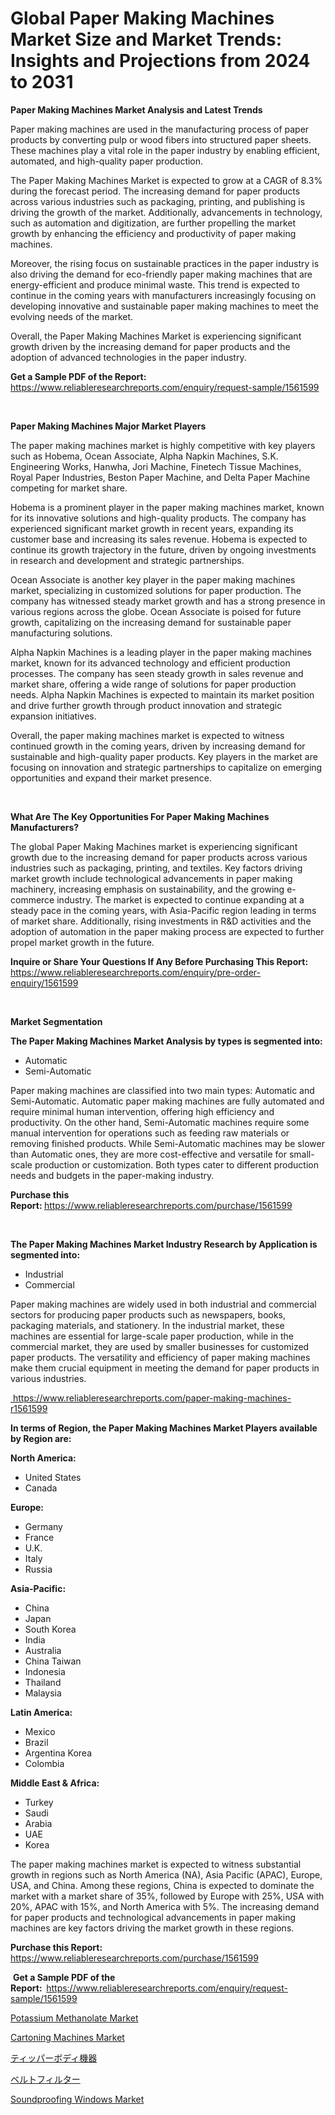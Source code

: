 <p><h1>Global Paper Making Machines Market Size and Market Trends: Insights and Projections from 2024 to 2031</h1></p><p><strong>Paper Making Machines Market Analysis and Latest Trends</strong></p>
<p><p>Paper making machines are used in the manufacturing process of paper products by converting pulp or wood fibers into structured paper sheets. These machines play a vital role in the paper industry by enabling efficient, automated, and high-quality paper production.</p><p>The Paper Making Machines Market is expected to grow at a CAGR of 8.3% during the forecast period. The increasing demand for paper products across various industries such as packaging, printing, and publishing is driving the growth of the market. Additionally, advancements in technology, such as automation and digitization, are further propelling the market growth by enhancing the efficiency and productivity of paper making machines.</p><p>Moreover, the rising focus on sustainable practices in the paper industry is also driving the demand for eco-friendly paper making machines that are energy-efficient and produce minimal waste. This trend is expected to continue in the coming years with manufacturers increasingly focusing on developing innovative and sustainable paper making machines to meet the evolving needs of the market.</p><p>Overall, the Paper Making Machines Market is experiencing significant growth driven by the increasing demand for paper products and the adoption of advanced technologies in the paper industry.</p></p>
<p><strong>Get a Sample PDF of the Report:&nbsp;</strong> <a href="https://www.reliableresearchreports.com/enquiry/request-sample/1561599">https://www.reliableresearchreports.com/enquiry/request-sample/1561599</a></p>
<p>&nbsp;</p>
<p><strong>Paper Making Machines Major Market Players</strong></p>
<p><p>The paper making machines market is highly competitive with key players such as Hobema, Ocean Associate, Alpha Napkin Machines, S.K. Engineering Works, Hanwha, Jori Machine, Finetech Tissue Machines, Royal Paper Industries, Beston Paper Machine, and Delta Paper Machine competing for market share.</p><p>Hobema is a prominent player in the paper making machines market, known for its innovative solutions and high-quality products. The company has experienced significant market growth in recent years, expanding its customer base and increasing its sales revenue. Hobema is expected to continue its growth trajectory in the future, driven by ongoing investments in research and development and strategic partnerships.</p><p>Ocean Associate is another key player in the paper making machines market, specializing in customized solutions for paper production. The company has witnessed steady market growth and has a strong presence in various regions across the globe. Ocean Associate is poised for future growth, capitalizing on the increasing demand for sustainable paper manufacturing solutions.</p><p>Alpha Napkin Machines is a leading player in the paper making machines market, known for its advanced technology and efficient production processes. The company has seen steady growth in sales revenue and market share, offering a wide range of solutions for paper production needs. Alpha Napkin Machines is expected to maintain its market position and drive further growth through product innovation and strategic expansion initiatives.</p><p>Overall, the paper making machines market is expected to witness continued growth in the coming years, driven by increasing demand for sustainable and high-quality paper products. Key players in the market are focusing on innovation and strategic partnerships to capitalize on emerging opportunities and expand their market presence.</p></p>
<p>&nbsp;</p>
<p><strong>What Are The Key Opportunities For Paper Making Machines Manufacturers?</strong></p>
<p><p>The global Paper Making Machines market is experiencing significant growth due to the increasing demand for paper products across various industries such as packaging, printing, and textiles. Key factors driving market growth include technological advancements in paper making machinery, increasing emphasis on sustainability, and the growing e-commerce industry. The market is expected to continue expanding at a steady pace in the coming years, with Asia-Pacific region leading in terms of market share. Additionally, rising investments in R&D activities and the adoption of automation in the paper making process are expected to further propel market growth in the future.</p></p>
<p><strong>Inquire or Share Your Questions If Any Before Purchasing This Report:</strong> <a href="https://www.reliableresearchreports.com/enquiry/pre-order-enquiry/1561599">https://www.reliableresearchreports.com/enquiry/pre-order-enquiry/1561599</a></p>
<p>&nbsp;</p>
<p><strong>Market Segmentation</strong></p>
<p><strong>The Paper Making Machines Market Analysis by types is segmented into:</strong></p>
<p><ul><li>Automatic</li><li>Semi-Automatic</li></ul></p>
<p><p>Paper making machines are classified into two main types: Automatic and Semi-Automatic. Automatic paper making machines are fully automated and require minimal human intervention, offering high efficiency and productivity. On the other hand, Semi-Automatic machines require some manual intervention for operations such as feeding raw materials or removing finished products. While Semi-Automatic machines may be slower than Automatic ones, they are more cost-effective and versatile for small-scale production or customization. Both types cater to different production needs and budgets in the paper-making industry.</p></p>
<p><strong>Purchase this Report:&nbsp;</strong><a href="https://www.reliableresearchreports.com/purchase/1561599">https://www.reliableresearchreports.com/purchase/1561599</a></p>
<p>&nbsp;</p>
<p><strong>The Paper Making Machines Market Industry Research by Application is segmented into:</strong></p>
<p><ul><li>Industrial</li><li>Commercial</li></ul></p>
<p><p>Paper making machines are widely used in both industrial and commercial sectors for producing paper products such as newspapers, books, packaging materials, and stationery. In the industrial market, these machines are essential for large-scale paper production, while in the commercial market, they are used by smaller businesses for customized paper products. The versatility and efficiency of paper making machines make them crucial equipment in meeting the demand for paper products in various industries.</p></p>
<p><a href="https://www.reliableresearchreports.com/paper-making-machines-r1561599">&nbsp;https://www.reliableresearchreports.com/paper-making-machines-r1561599</a></p>
<p><strong>In terms of Region, the Paper Making Machines Market Players available by Region are:</strong></p>
<p>
    <p> <strong> North America: </strong>
        <ul>
            <li>United States</li>
            <li>Canada</li>
        </ul>
        </p> 
    <p> <strong> Europe: </strong>
        <ul>
            <li>Germany</li>
            <li>France</li>
            <li>U.K.</li>
            <li>Italy</li>
            <li>Russia</li>
        </ul>
        </p> 
    <p> <strong> Asia-Pacific: </strong>
        <ul>
            <li>China</li>
            <li>Japan</li>
            <li>South Korea</li>
            <li>India</li>
            <li>Australia</li>
            <li>China Taiwan</li>
            <li>Indonesia</li>
            <li>Thailand</li>
            <li>Malaysia</li>
        </ul>
        </p> 
    <p> <strong> Latin America: </strong>
        <ul>
            <li>Mexico</li>
            <li>Brazil</li>
            <li>Argentina Korea</li>
            <li>Colombia</li>
        </ul>
        </p> 
    <p> <strong> Middle East & Africa: </strong>
        <ul>
            <li>Turkey</li>
            <li>Saudi</li>
            <li>Arabia</li>
            <li>UAE</li>
            <li>Korea</li>
        </ul>
    </p>
    </p>
<p><p>The paper making machines market is expected to witness substantial growth in regions such as North America (NA), Asia Pacific (APAC), Europe, USA, and China. Among these regions, China is expected to dominate the market with a market share of 35%, followed by Europe with 25%, USA with 20%, APAC with 15%, and North America with 5%. The increasing demand for paper products and technological advancements in paper making machines are key factors driving the market growth in these regions.</p></p>
<p><strong>Purchase this Report: </strong><a href="https://www.reliableresearchreports.com/purchase/1561599">https://www.reliableresearchreports.com/purchase/1561599</a></p>
<p>&nbsp;<strong>Get a Sample PDF of the Report:&nbsp;&nbsp;</strong><a href="https://www.reliableresearchreports.com/enquiry/request-sample/1561599">https://www.reliableresearchreports.com/enquiry/request-sample/1561599</a></p>
<p><strong></strong></p>
<p><p><a href="https://issuu.com/reportprime-2/docs/potassium-methanolate-market-size-2030.pptx">Potassium Methanolate Market</a></p><p><a href="https://github.com/derrinmiltonellis35gcl/Market-Research-Report-List-2/blob/main/cartoning-machines-market.md">Cartoning Machines Market</a></p><p><a href="https://github.com/hwbcz413288296/Market-Research-Report-List-1/blob/main/313308827049.md">ティッパーボディ機器</a></p><p><a href="https://medium.com/@alliegrater55/%E3%83%99%E3%83%AB%E3%83%88%E3%83%95%E3%82%A3%E3%83%AB%E3%82%BF%E3%83%BC%E5%B8%82%E5%A0%B4-2031%E5%B9%B4%E3%81%BE%E3%81%A7%E3%81%AE%E5%8B%95%E5%90%91-%E4%BA%88%E6%B8%AC-%E7%AB%B6%E4%BA%89%E5%88%86%E6%9E%90-ad6b49e5c1a3">ベルトフィルター</a></p><p><a href="https://issuu.com/reportprime-2/docs/soundproofing-windows-market-size-2030.pptx">Soundproofing Windows Market</a></p></p>